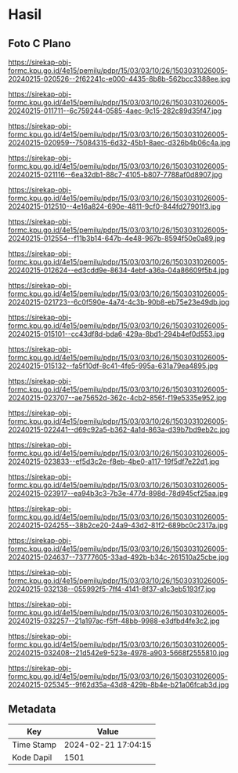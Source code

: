 # Hasil

## Foto C Plano

https://sirekap-obj-formc.kpu.go.id/4e15/pemilu/pdpr/15/03/03/10/26/1503031026005-20240215-020526--2f62241c-e000-4435-8b8b-562bcc3388ee.jpg

https://sirekap-obj-formc.kpu.go.id/4e15/pemilu/pdpr/15/03/03/10/26/1503031026005-20240215-011711--6c759244-0585-4aec-9c15-282c89d35f47.jpg

https://sirekap-obj-formc.kpu.go.id/4e15/pemilu/pdpr/15/03/03/10/26/1503031026005-20240215-020959--75084315-6d32-45b1-8aec-d326b4b06c4a.jpg

https://sirekap-obj-formc.kpu.go.id/4e15/pemilu/pdpr/15/03/03/10/26/1503031026005-20240215-021116--6ea32db1-88c7-4105-b807-7788af0d8907.jpg

https://sirekap-obj-formc.kpu.go.id/4e15/pemilu/pdpr/15/03/03/10/26/1503031026005-20240215-012510--4e16a824-690e-4811-9cf0-844fd27901f3.jpg

https://sirekap-obj-formc.kpu.go.id/4e15/pemilu/pdpr/15/03/03/10/26/1503031026005-20240215-012554--f11b3b14-647b-4e48-967b-8594f50e0a89.jpg

https://sirekap-obj-formc.kpu.go.id/4e15/pemilu/pdpr/15/03/03/10/26/1503031026005-20240215-012624--ed3cdd9e-8634-4ebf-a36a-04a86609f5b4.jpg

https://sirekap-obj-formc.kpu.go.id/4e15/pemilu/pdpr/15/03/03/10/26/1503031026005-20240215-021723--6c0f590e-4a74-4c3b-90b8-eb75e23e49db.jpg

https://sirekap-obj-formc.kpu.go.id/4e15/pemilu/pdpr/15/03/03/10/26/1503031026005-20240215-015101--cc43df8d-bda6-429a-8bd1-294b4ef0d553.jpg

https://sirekap-obj-formc.kpu.go.id/4e15/pemilu/pdpr/15/03/03/10/26/1503031026005-20240215-015132--fa5f10df-8c41-4fe5-995a-631a79ea4895.jpg

https://sirekap-obj-formc.kpu.go.id/4e15/pemilu/pdpr/15/03/03/10/26/1503031026005-20240215-023707--ae75652d-362c-4cb2-856f-f19e5335e952.jpg

https://sirekap-obj-formc.kpu.go.id/4e15/pemilu/pdpr/15/03/03/10/26/1503031026005-20240215-022441--d69c92a5-b362-4a1d-863a-d39b7bd9eb2c.jpg

https://sirekap-obj-formc.kpu.go.id/4e15/pemilu/pdpr/15/03/03/10/26/1503031026005-20240215-023833--ef5d3c2e-f8eb-4be0-a117-19f5df7e22d1.jpg

https://sirekap-obj-formc.kpu.go.id/4e15/pemilu/pdpr/15/03/03/10/26/1503031026005-20240215-023917--ea94b3c3-7b3e-477d-898d-78d945cf25aa.jpg

https://sirekap-obj-formc.kpu.go.id/4e15/pemilu/pdpr/15/03/03/10/26/1503031026005-20240215-024255--38b2ce20-24a9-43d2-81f2-689bc0c2317a.jpg

https://sirekap-obj-formc.kpu.go.id/4e15/pemilu/pdpr/15/03/03/10/26/1503031026005-20240215-024637--73777605-33ad-492b-b34c-261510a25cbe.jpg

https://sirekap-obj-formc.kpu.go.id/4e15/pemilu/pdpr/15/03/03/10/26/1503031026005-20240215-032138--055992f5-7ff4-4141-8f37-a1c3eb5193f7.jpg

https://sirekap-obj-formc.kpu.go.id/4e15/pemilu/pdpr/15/03/03/10/26/1503031026005-20240215-032257--21a197ac-f5ff-48bb-9988-e3dfbd4fe3c2.jpg

https://sirekap-obj-formc.kpu.go.id/4e15/pemilu/pdpr/15/03/03/10/26/1503031026005-20240215-032408--21d542e9-523e-4978-a903-5668f2555810.jpg

https://sirekap-obj-formc.kpu.go.id/4e15/pemilu/pdpr/15/03/03/10/26/1503031026005-20240215-025345--9f62d35a-43d8-429b-8b4e-b21a06fcab3d.jpg


## Metadata

| Key        | Value               |
| ---------- | ------------------- |
| Time Stamp | 2024-02-21 17:04:15 |
| Kode Dapil | 1501                |



